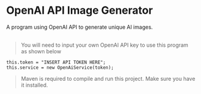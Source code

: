 # OpenAI API Image Generator
A program using OpenAI API to generate unique AI images. <br>
<br>
> You will need to input your own OpenAI API key to use this program as shown below
    
    this.token = "INSERT API TOKEN HERE";
    this.service = new OpenAiService(token);

> Maven is required to compile and run this project. Make sure you have it installed.


